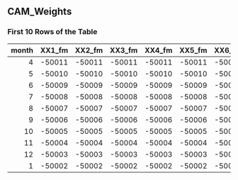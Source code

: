## CAM_Weights
### First 10 Rows of the Table
|   month |   XX1_fm |   XX2_fm |   XX3_fm |   XX4_fm |   XX5_fm |   XX6_fm |   XX30_fm |   XX33_fm |   XXD31_fm |   S12 |   S11 |
|--------:|---------:|---------:|---------:|---------:|---------:|---------:|----------:|----------:|-----------:|------:|------:|
|       4 |   -50011 |   -50011 |   -50011 |   -50011 |   -50011 |   -50011 |    -50011 |    -50011 |     -55011 |    36 |    36 |
|       5 |   -50010 |   -50010 |   -50010 |   -50010 |   -50010 |   -50010 |    -50010 |    -50010 |     -55010 |    33 |    33 |
|       6 |   -50009 |   -50009 |   -50009 |   -50009 |   -50009 |   -50009 |    -50009 |    -50009 |     -55009 |    30 |    30 |
|       7 |   -50008 |   -50008 |   -50008 |   -50008 |   -50008 |   -50008 |    -50008 |    -50008 |     -55008 |    27 |    27 |
|       8 |   -50007 |   -50007 |   -50007 |   -50007 |   -50007 |   -50007 |    -50007 |    -50007 |     -55007 |    24 |    24 |
|       9 |   -50006 |   -50006 |   -50006 |   -50006 |   -50006 |   -50006 |    -50006 |    -50006 |     -55006 |    21 |    21 |
|      10 |   -50005 |   -50005 |   -50005 |   -50005 |   -50005 |   -50005 |    -50005 |    -50005 |     -55005 |    18 |    18 |
|      11 |   -50004 |   -50004 |   -50004 |   -50004 |   -50004 |   -50004 |    -50004 |    -50004 |     -55004 |    15 |    15 |
|      12 |   -50003 |   -50003 |   -50003 |   -50003 |   -50003 |   -50003 |    -50003 |    -50003 |     -55003 |    12 |    12 |
|       1 |   -50002 |   -50002 |   -50002 |   -50002 |   -50002 |   -50002 |    -50002 |    -50002 |     -55002 |     9 |     9 |